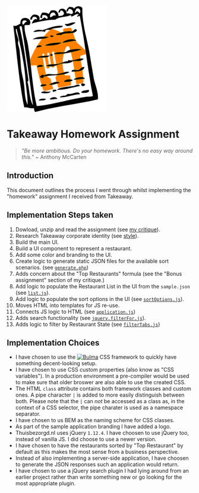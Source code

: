 ![Takeaway Homework Assignment Logo](./docs/logo.png)

# Takeaway Homework Assignment

> _"Be more ambitious. Do your homework. There's no easy way around this."_
> ~ Anthony McCarten

## Introduction

This document outlines the process I went through whilst implementing the
"homework" assignment I received from Takeaway.

## Implementation Steps taken

1. Dowload, unzip and read the assignment (see [my critique](./docs/critique.md)).
2. Research Takeaway corporate identity (see [style](./docs/style.md)).
3. Build the main UI.
4. Build a UI component to represent a restaurant.
5. Add some color and branding to the UI.
6. Create logic to generate static JSON files for the available sort scenarios.
   (see [`generate.php`](./src/generate.php))
7. Adds concern about the "Top Restaurants" formula (see the "Bonus
   assignment" section of my critique.)
8. Add logic to populate the Restaurant List in the UI from the `sample.json`
   (see [`list.js`](./web/js/list.js)).
9. Add logic to populate the sort options in the UI
   (see [`sortOptions.js`](./web/js/sortOptions.js)).
10. Moves HTML into templates for JS re-use.
11. Connects JS logic to HTML (see [`application.js`](./web/js/application.js))
12. Adds search functionality (see [`jquery.filterFor.js`](https://gist.github.com/Potherca/c765ec8e09270f25e44e525979c08a8a)).
13. Adds logic to filter by Restaurant State (see [`filterTabs.js`](web/js/filterTabs.js))

## Implementation Choices

- I have chosen to use the [<img src="https://bulma.io/images/bulma-logo.png" alt="Bulma" width="80" height="20" />](https://bulma.io)
  CSS framework to quickly have something decent-looking setup.
- I have chosen to use CSS custom properties (also know as "CSS variables").
  In a production environment a pre-compiler would be used to make sure that
  older broswer are also able to use the created CSS.
- The HTML `class` attribute contains both framework classes and custom ones.
  A pipe character `|` is added to more easily distinguish between both. Please
  note that the `|` can _not_ be accessed as a class as, in the context of a CSS
  selector, the pipe charater is used as a namespace separator.
- I have chosen to us BEM as the naming scheme for CSS classes.
- As part of the sample application branding I have added a logo.
- Thuisbezorgd.nl uses jQuery `1.12.4`. I have choosen to use jQuery too, instead
  of vanilla JS. I did choose to use a newer version.
- I have chosen to have the restaurants sorted by "Top Restaurant" by default as
  this makes the most sense from a business perspective.
- Instead of also implementing a server-side application, I have choosen to
  generate the JSON responses such an application would return.
- I have chosen to use a jQuery search plugin I had lying around from an earlier
  project rather than write something new or go looking for the most appropriate
  plugin.
